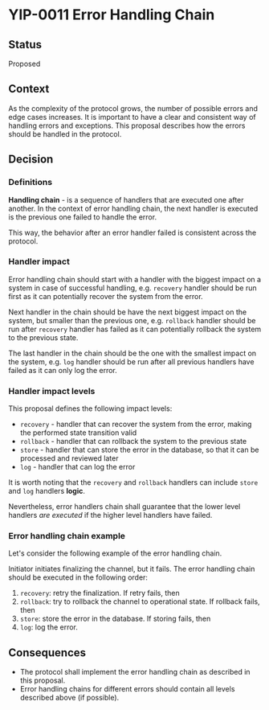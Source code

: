 # YIP-0011 Error Handling Chain

## Status

Proposed

## Context

As the complexity of the protocol grows, the number of possible errors and edge cases increases. It is important to have a clear and consistent way of handling errors and exceptions.
This proposal describes how the errors should be handled in the protocol.

## Decision

### Definitions

**Handling chain** - is a sequence of handlers that are executed one after another. In the context of error handling chain, the next handler is executed is the previous one failed to handle the error.

This way, the behavior after an error handler failed is consistent across the protocol.

### Handler impact

Error handling chain should start with a handler with the biggest impact on a system in case of successful handling, e.g. `recovery` handler should be run first as it can potentially recover the system from the error.

Next handler in the chain should be have the next biggest impact on the system, but smaller than the previous one, e.g. `rollback` handler should be run after `recovery` handler has failed as it can potentially rollback the system to the previous state.

The last handler in the chain should be the one with the smallest impact on the system, e.g. `log` handler should be run after all previous handlers have failed as it can only log the error.

### Handler impact levels

This proposal defines the following impact levels:

- `recovery` - handler that can recover the system from the error, making the performed state transition valid
- `rollback` - handler that can rollback the system to the previous state
- `store` - handler that can store the error in the database, so that it can be processed and reviewed later
- `log` - handler that can log the error

It is worth noting that the `recovery` and `rollback` handlers can include `store` and `log` handlers **logic**.

Nevertheless, error handlers chain shall guarantee that the lower level handlers _are executed_ if the higher level handlers have failed.

### Error handling chain example

Let's consider the following example of the error handling chain.

Initiator initiates finalizing the channel, but it fails. The error handling chain should be executed in the following order:

1. `recovery`: retry the finalization. If retry fails, then
2. `rollback`: try to rollback the channel to operational state. If rollback fails, then
3. `store`: store the error in the database. If storing fails, then
4. `log`: log the error.

## Consequences

- The protocol shall implement the error handling chain as described in this proposal.
- Error handling chains for different errors should contain all levels described above (if possible).
